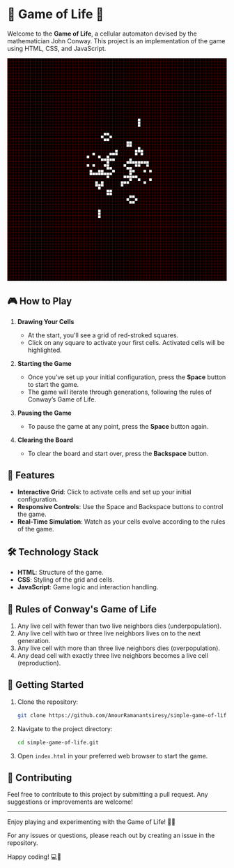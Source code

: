 # 🌟 Game of Life 🌟

Welcome to the **Game of Life**, a cellular automaton devised by the mathematician John Conway. This project is an implementation of the game using HTML, CSS, and JavaScript.

![Illustration](https://github.com/AmourRamanantsiresy/simple-game-of-life/blob/dev/assets/illustration.png)

## 🎮 How to Play

1. **Drawing Your Cells**

   - At the start, you'll see a grid of red-stroked squares.
   - Click on any square to activate your first cells. Activated cells will be highlighted.

2. **Starting the Game**

   - Once you’ve set up your initial configuration, press the **Space** button to start the game.
   - The game will iterate through generations, following the rules of Conway’s Game of Life.

3. **Pausing the Game**

   - To pause the game at any point, press the **Space** button again.

4. **Clearing the Board**
   - To clear the board and start over, press the **Backspace** button.

## 🌈 Features

- **Interactive Grid**: Click to activate cells and set up your initial configuration.
- **Responsive Controls**: Use the Space and Backspace buttons to control the game.
- **Real-Time Simulation**: Watch as your cells evolve according to the rules of the game.

## 🛠️ Technology Stack

- **HTML**: Structure of the game.
- **CSS**: Styling of the grid and cells.
- **JavaScript**: Game logic and interaction handling.

## 📜 Rules of Conway's Game of Life

1. Any live cell with fewer than two live neighbors dies (underpopulation).
2. Any live cell with two or three live neighbors lives on to the next generation.
3. Any live cell with more than three live neighbors dies (overpopulation).
4. Any dead cell with exactly three live neighbors becomes a live cell (reproduction).

## 🚀 Getting Started

1. Clone the repository:
   ```bash
   git clone https://github.com/AmourRamanantsiresy/simple-game-of-life.git
   ```
2. Navigate to the project directory:
   ```bash
   cd simple-game-of-life.git
   ```
3. Open `index.html` in your preferred web browser to start the game.

## 🤝 Contributing

Feel free to contribute to this project by submitting a pull request. Any suggestions or improvements are welcome!

---

Enjoy playing and experimenting with the Game of Life! 🧩✨

For any issues or questions, please reach out by creating an issue in the repository.

Happy coding! 💻👾
